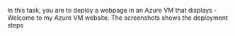 In this task, you are to deploy a webpage in an Azure VM that displays - Welcome to my Azure VM website.
The screenshots shows the deployment steps

